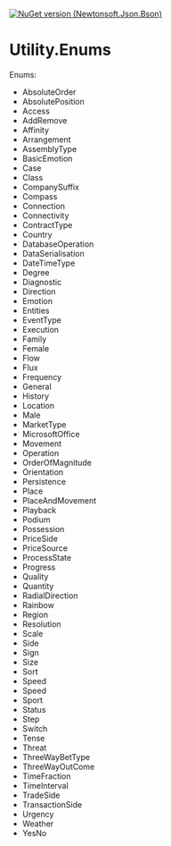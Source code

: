 [![NuGet version (Newtonsoft.Json.Bson)](https://img.shields.io/nuget/v/Utility.Enums)](https://www.nuget.org/packages/Utility.Enums/)

# Utility.Enums

Enums:
- AbsoluteOrder
- AbsolutePosition
- Access
- AddRemove
- Affinity
- Arrangement
- AssemblyType
- BasicEmotion
- Case
- Class
- CompanySuffix
- Compass
- Connection
- Connectivity
- ContractType
- Country
- DatabaseOperation
- DataSerialisation
- DateTimeType
- Degree
- Diagnostic
- Direction
- Emotion
- Entities
- EventType
- Execution
- Family
- Female
- Flow
- Flux
- Frequency
- General
- History
- Location
- Male
- MarketType
- MicrosoftOffice
- Movement
- Operation
- OrderOfMagnitude
- Orientation
- Persistence
- Place
- PlaceAndMovement
- Playback
- Podium
- Possession
- PriceSide
- PriceSource
- ProcessState
- Progress
- Quality
- Quantity
- RadialDirection
- Rainbow
- Region
- Resolution
- Scale
- Side
- Sign
- Size
- Sort
- Speed
- Speed
- Sport
- Status
- Step
- Switch
- Tense
- Threat
- ThreeWayBetType
- ThreeWayOutCome
- TimeFraction
- TimeInterval
- TradeSide
- TransactionSide
- Urgency
- Weather
- YesNo 
